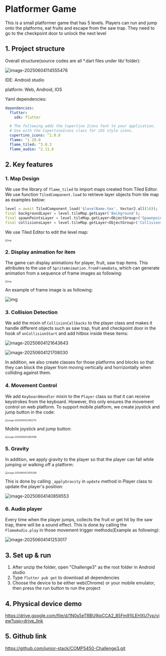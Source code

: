 # Platformer Game

This is a small platformer game that has 5 levels. Players can run and jump onto the platforms, eat fruits and escape from the saw trap. They need to go to the checkpoint door to unlock the next level



## 1. Project structure

Overall structure(source codes are all *.dart files under lib/ folder):

![image-20250604114555476](README.assets/image-20250604114555476.png)

IDE: Android studio

platform: Web, Android, IOS



Yaml dependencies:

```yaml
dependencies:
  flutter:
    sdk: flutter

  # The following adds the Cupertino Icons font to your application.
  # Use with the CupertinoIcons class for iOS style icons.
  cupertino_icons: ^1.0.8
  flame: ^1.29.0
  flame_tiled: ^3.0.3
  flame_audio: ^2.11.6
```





## 2. Key features

### 1. Map Design

We use the library of `flame_tiled` to import maps created from Tiled Editor. We use function `TiledComponent.load` to retrieve layer objects from tile map as examples below:

```dart
level = await TiledComponent.load('$levelName.tmx', Vector2.all(16));
final backgroundLayer = level.tileMap.getLayer('Background');
final spawnPointsLayer = level.tileMap.getLayer<ObjectGroup>('Spawnpoints');
final collisionsLayer = level.tileMap.getLayer<ObjectGroup>('Collisions');
```

 We use Tiled Editor to edit the level map:

<img src="https://lh7-rt.googleusercontent.com/slidesz/AGV_vUc3MolZGrubYGcfV7l3sdYM61EK80xlJfLWKtx2ScmLzWE8NZ692f2C4etHNmU7tRfN3jlmQkb9ew5htQ7wMsemQ9fS5eQ3wnoNm9NV2lTknRKLkLqSKjwxb3EZ_2-Yo5dOwOmG5ApuxWAVZamdr04=s2048?key=nhQsPYzxgIZxWM5KXl0a-g" alt="img" style="zoom:50%;" />

 

### 2. Display animation for item

The game can display animations for player, fruit, saw trap items. This attributes to the use of `SpriteAnimation.fromFrameData`, which can generate animation from a sequence of frame images as following:

<img src="https://lh7-rt.googleusercontent.com/slidesz/AGV_vUcPJQKc-t6YBkeUVcwJ1OWwPMYTtIQcVj6uXiyjblLHiwhUkSYeUjDtgbKI6C6nhvuFmhr83E7BbTjZZpHGIWdb-lW3zKj0PVUo8z-fayk8KImUKANVAG5yVLWP9OHHpkgpLq76Au-_kVppeiPffmc=s2048?key=nhQsPYzxgIZxWM5KXl0a-g" alt="img" style="zoom:50%;" />

An example of frame image is as following:

![img](https://lh7-rt.googleusercontent.com/slidesz/AGV_vUdonVXDD9rq5sKZ2t9qJkAhT9Hbfqi0bgyrk86XWQalZRKkF-QyKP_Qyeoy7tjB4CzfGKqN8BCRHDP8JeB_eBGoZIsxOEtDSL31mRzSh6R3Vjmru-iiFdKAaKkYGoICad868m-VidIoE28KtgAaoWg=s2048?key=nhQsPYzxgIZxWM5KXl0a-g)

### 3. Collision Detection

We add the mixin of `CollisionCallbacks` to the player class and makes it handle different objects such as saw trap, fruit and checkpoint door in the hook of `onCollisionStart` and add hitbox inside these items:

![image-20250604121643643](README.assets/image-20250604121643643.png)

![image-20250604121708030](README.assets/image-20250604121708030.png)



In addition, we also create classes for those platforms and blocks so that they can block the player from moving vertically and horrizontally when colliding against them.



### 4. Movement Control

We add `KeyboardHandler` mixin to the `Player` class so that it can receive keystrokes from the keyboard. However, this only ensures the movement control on web platform. To support mobile platform, we create joystick and jump button in the code:

<img src="README.assets/image-20250604122902712.png" alt="image-20250604122902712" style="zoom:50%;" />

Mobile joystick and jump button:

<img src="README.assets/image-20250604123601586.png" alt="image-20250604123601586" style="zoom:50%;" />



### 5. Gravity

In addition, we apply gravity to the player so that the player can fall while jumping or walking off a platform:

<img src="README.assets/image-20250604123510256.png" alt="image-20250604123510256" style="zoom:50%;" />

This is done by calling `_applyGravity` in `update` method in Player class to update the player's position: 

![image-20250604140859553](README.assets/image-20250604140859553.png)



### 6.  Audio player

Every time when the player jumps, collects the fruit or get hit by the saw trap, there will be a sound effect. This is done by calling the `FlameAudio.play` in those movement trigger methods(Example as following):

![image-20250604141253017](README.assets/image-20250604141253017.png)

## 3. Set up & run

1. After unzip the folder, open "Challenge3" as the root folder in Android studio
2. Type `flutter pub get` to download all dependencies
3. Choose the device to be either web(Chrome) or your mobile emulator, then press the run button to run the project



## 4. Physical device demo

https://drive.google.com/file/d/1N0s5eTRBU9jpCCA2_85Fm91ILEHXU7yp/view?usp=drive_link

## 5. Github link

https://github.com/junior-stack/COMP5450-Challenge3.git